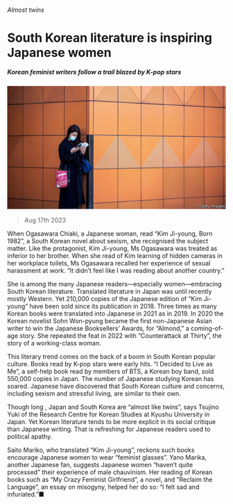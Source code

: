 ###### Almost twins

# South Korean literature is inspiring Japanese women 

##### Korean feminist writers follow a trail blazed by K-pop stars 

![image](images/20230819_ASP502.jpg) 

> Aug 17th 2023 

When Ogasawara Chiaki, a Japanese woman, read “Kim Ji-young, Born 1982”, a South Korean novel about sexism, she recognised the subject matter. Like the protagonist, Kim Ji-young, Ms Ogasawara was treated as inferior to her brother. When she read of Kim learning of hidden cameras in her workplace toilets, Ms Ogasawara recalled her experience of sexual harassment at work. “It didn’t feel like I was reading about another country.”

She is among the many Japanese readers—especially women—embracing South Korean literature. Translated literature in Japan was until recently mostly Western. Yet 210,000 copies of the Japanese edition of “Kim Ji-young” have been sold since its publication in 2018. Three times as many Korean books were translated into Japanese in 2021 as in 2019. In 2020 the Korean novelist Sohn Won-pyung became the first non-Japanese Asian writer to win the Japanese Booksellers’ Awards, for “Almond,” a coming-of-age story. She repeated the feat in 2022 with “Counterattack at Thirty”, the story of a working-class woman.

This literary trend comes on the back of a boom in South Korean popular culture. Books read by K-pop stars were early hits. “I Decided to Live as Me”, a self-help book read by members of BTS, a Korean boy band, sold 550,000 copies in Japan. The number of Japanese studying Korean has soared. Japanese have discovered that South Korean culture and concerns, including sexism and stressful living, are similar to their own.

Though long , Japan and South Korea are “almost like twins”, says Tsujino Yuki of the Research Centre for Korean Studies at Kyushu University in Japan. Yet Korean literature tends to be more explicit in its social critique than Japanese writing. That is refreshing for Japanese readers used to political apathy.

Saito Mariko, who translated “Kim Ji-young”, reckons such books encourage Japanese women to wear “feminist glasses”. Yano Marika, another Japanese fan, suggests Japanese women “haven’t quite processed” their experience of male chauvinism. Her reading of Korean books such as “My Crazy Feminist Girlfriend”, a novel, and “Reclaim the Language”, an essay on misogyny, helped her do so: “I felt sad and infuriated.”■


